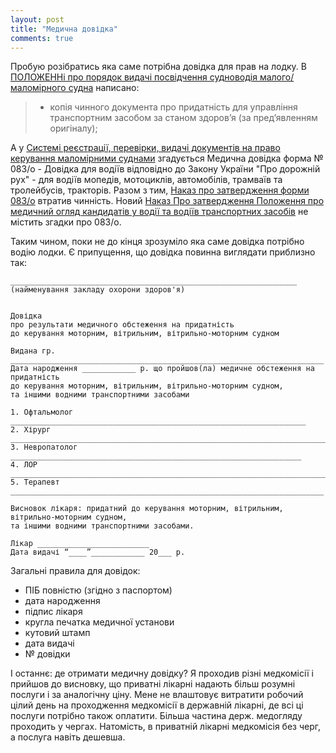 ```yaml
---
layout: post
title: "Медична довідка"
comments: true
---
```


Пробую розібратись яка саме потрібна довідка для прав на лодку.
В [ПОЛОЖЕННі про порядок видачі посвідчення судноводія малого/маломірного судна](https://zakon.rada.gov.ua/laws/show/z0831-13) написано:
> - копія чинного документа про придатність для управління транспортним засобом за станом здоров’я (за пред’явленням оригіналу);

А у [Системі реєстрації, перевірки, видачі документів на право керування маломірними суднами](https://plc.marad.gov.ua)
згадується Медична довідка форма № 083/о - Довідка для водіїв відповідно до Закону України "Про дорожній рух" - для водіїв мопедів, мотоциклів, автомобілів, трамваїв та тролейбусів, тракторів.
Разом з тим, [Наказ про затвердження форми 083/о](https://zakon.rada.gov.ua/laws/show/z0435-00) втратив чинність.
Новий [Наказ Про затвердження Положення про медичний огляд кандидатів у водії та водіїв транспортних засобів](https://zakon.rada.gov.ua/laws/show/z0308-13) не містить згадки про 083/о.

Таким чином, поки не до кінця зрозуміло яка саме довідка потрібно водію лодки. Є припущення, що довідка повинна виглядати приблизно так:

```
________________________________________________________________
(найменування закладу охорони здоров'я)


Довідка
про результати медичного обстеження на придатність
до керування моторним, вітрильним, вітрильно-моторним судном

Видана гр. ______________________________________________________________________
Дата народження ____________ р. що пройшов(ла) медичне обстеження на придатність
до керування моторним, вітрильним, вітрильно-моторним судном,
та іншими водними транспортними засобами

1. Офтальмолог __________________________________________________________________
2. Хірург ________________________________________________________________________
3. Невропатолог _________________________________________________________________
4. ЛОР _________________________________________________________________________
5. Терапевт ______________________________________________________________________

Висновок лікаря: придатний до керування моторним, вітрильним, вітрильно-моторним судном,
та іншими водними транспортними засобами.

Лікар _________________________
Дата видачі “____”____________ 20___ р.
```

Загальні правила для довідок:
- ПІБ повністю (згідно з паспортом)
- дата народження
- підпис лікаря
- кругла печатка медичної установи
- кутовий штамп
- дата видачі
- № довідки

І останнє: де отримати медичну довідку? Я проходив різні медкомісії і прийшов до висновку, що приватні лікарні надають більш розумні послуги і за аналогічну ціну. Мене не влаштовує витратити робочий цілий день на проходження медкомісії в державній лікарні, де всі ці послуги потрібно також оплатити. Більша частина держ. медогляду проходить у чергах. Натомість, в приватній лікарні медкомісія без черг, а послуга навіть дешевша.
